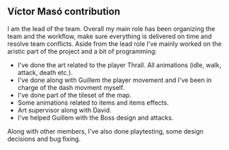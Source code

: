 ## **Víctor Masó contribution**

I am the lead of the team. Overall my main role has been organizing the team and the workflow, make sure everything is delivered on time and resolve team conflicts. Aside from the lead role I've mainly worked on the aristic part of the project and a bit of programming:
- I've done the art related to the player Thrall. All animations (idle, walk, attack, death etc.).
- I've done along with Guillem the player movement and I've been in charge of the dash movment myself.
- I've done part of the tileset of the map.
- Some animations related to items and items effects.
- Art supervisor along with David.
- I've helped Guillem with the Boss design and attacks.

Along with other members, I've also done playtesting, some design decisions and bug fixing.
